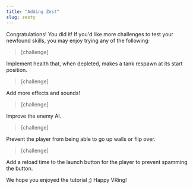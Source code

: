 ```yaml
---
title: "Adding Zest"
slug: zesty
---
```


Congratulations! You did it! If you'd like more challenges to test your newfound skills, you may enjoy trying any of the following:

> [challenge]
>
Implement health that, when depleted, makes a tank respawn at its start position.

<!--  -->

> [challenge]
>
Add more effects and sounds!

<!--  -->

> [challenge]
>
Improve the enemy AI.

<!--  -->

> [challenge]
>
Prevent the player from being able to go up walls or flip over.

<!--  -->

> [challenge]
>
Add a reload time to the launch button for the player to prevent spamming the button.

We hope you enjoyed the tutorial ;) Happy VRing!
